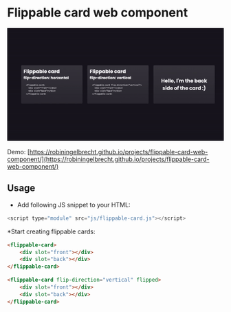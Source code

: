 # Flippable card web component

![Preview](https://github.com/robiningelbrecht/flippable-card-web-component/raw/main/assets/preview.gif "Preview")

Demo: [https://robiningelbrecht.github.io/projects/flippable-card-web-component/](https://robiningelbrecht.github.io/projects/flippable-card-web-component/)

## Usage

* Add following JS snippet to your HTML:

```javascript
<script type="module" src="js/flippable-card.js"></script>
```

*Start creating flippable cards:

```html
<flippable-card>
    <div slot="front"></div>
    <div slot="back"></div>
</flippable-card>
```

```html
<flippable-card flip-direction="vertical" flipped>
    <div slot="front"></div>
    <div slot="back"></div>
</flippable-card>
```